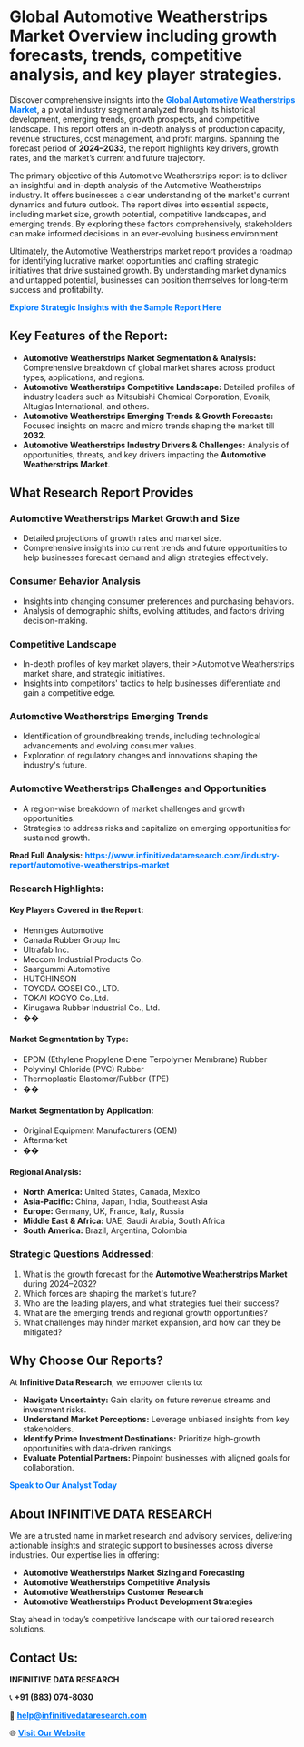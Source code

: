 <h1>Global Automotive Weatherstrips Market Overview including growth forecasts, trends, competitive analysis, and key player strategies.</h1>
<p>
Discover comprehensive insights into the 
<a href="https://www.infinitivedataresearch.com/industry-report/automotive-weatherstrips-market" rel="dofollow" style="color: #007BFF; text-decoration: none;"><strong>Global Automotive Weatherstrips Market</strong></a>, a pivotal industry segment analyzed through its historical development, emerging trends, growth prospects, and competitive landscape. This report offers an in-depth analysis of production capacity, revenue structures, cost management, and profit margins. Spanning the forecast period of <strong>2024–2033</strong>, the report highlights key drivers, growth rates, and the market’s current and future trajectory.
</p>
<p>
The primary objective of this Automotive Weatherstrips report is to deliver an insightful and in-depth analysis of the Automotive Weatherstrips industry. It offers businesses a clear understanding of the market's current dynamics and future outlook. The report dives into essential aspects, including market size, growth potential, competitive landscapes, and emerging trends. By exploring these factors comprehensively, stakeholders can make informed decisions in an ever-evolving business environment.
</p>
<p>
Ultimately, the Automotive Weatherstrips market report provides a roadmap for identifying lucrative market opportunities and crafting strategic initiatives that drive sustained growth. By understanding market dynamics and untapped potential, businesses can position themselves for long-term success and profitability.
</p>
<p>
<a href="https://www.infinitivedataresearch.com/request-sample/reportId=109213" style="color: #007BFF; text-decoration: none;"><strong>Explore Strategic Insights with the Sample Report Here</strong></a>
</p>

<h2>Key Features of the Report:</h2>
<ul>
<li><strong>Automotive Weatherstrips Market Segmentation & Analysis:</strong> Comprehensive breakdown of global market shares across product types, applications, and regions.</li>
<li><strong>Automotive Weatherstrips Competitive Landscape:</strong> Detailed profiles of industry leaders such as Mitsubishi Chemical Corporation, Evonik, Altuglas International, and others.</li>
<li><strong>Automotive Weatherstrips Emerging Trends & Growth Forecasts:</strong> Focused insights on macro and micro trends shaping the market till <strong>2032</strong>.</li>
<li><strong>Automotive Weatherstrips Industry Drivers & Challenges:</strong> Analysis of opportunities, threats, and key drivers impacting the <strong>Automotive Weatherstrips Market</strong>.</li>
</ul>

<h2>What Research Report Provides</h2>
<h3>Automotive Weatherstrips Market Growth and Size</h3>
<ul>
<li>Detailed projections of growth rates and market size.</li>
<li>Comprehensive insights into current trends and future opportunities to help businesses forecast demand and align strategies effectively.</li>
</ul>

<h3>Consumer Behavior Analysis</h3>
<ul>
<li>Insights into changing consumer preferences and purchasing behaviors.</li>
<li>Analysis of demographic shifts, evolving attitudes, and factors driving decision-making.</li>
</ul>

<h3>Competitive Landscape</h3>
<ul>
<li>In-depth profiles of key market players, their >Automotive Weatherstrips market share, and strategic initiatives.</li>
<li>Insights into competitors' tactics to help businesses differentiate and gain a competitive edge.</li>
</ul>

<h3>Automotive Weatherstrips Emerging Trends</h3>
<ul>
<li>Identification of groundbreaking trends, including technological advancements and evolving consumer values.</li>
<li>Exploration of regulatory changes and innovations shaping the industry's future.</li>
</ul>

<h3>Automotive Weatherstrips Challenges and Opportunities</h3>
<ul>
<li>A region-wise breakdown of market challenges and growth opportunities.</li>
<li>Strategies to address risks and capitalize on emerging opportunities for sustained growth.</li>
</ul>
<p><strong>Read Full Analysis:</strong> <a href="https://www.infinitivedataresearch.com/industry-report/automotive-weatherstrips-market" rel="dofollow" style="color: #007BFF; text-decoration: none;"><strong>https://www.infinitivedataresearch.com/industry-report/automotive-weatherstrips-market</strong></a></p>
<h3>Research Highlights:</h3>
<h4>Key Players Covered in the Report:</h4>
<ul><li>Henniges Automotive</li><li>Canada Rubber Group Inc</li><li>Ultrafab Inc.</li><li>Meccom Industrial Products Co.</li><li>Saargummi Automotive</li><li>HUTCHINSON</li><li>TOYODA GOSEI CO., LTD.</li><li>TOKAI KOGYO Co.,Ltd.</li><li>Kinugawa Rubber Industrial Co., Ltd.</li><li>��</li></ul>
<h4>Market Segmentation by Type:</h4>
<ul><li>EPDM (Ethylene Propylene Diene Terpolymer Membrane) Rubber</li><li>Polyvinyl Chloride (PVC) Rubber</li><li>Thermoplastic  Elastomer/Rubber (TPE)</li><li>��</li></ul>
<h4>Market Segmentation by Application:</h4>
<ul><li>Original Equipment Manufacturers (OEM)</li><li>Aftermarket</li><li>��</li></ul>

<h4>Regional Analysis:</h4>
<ul>
<li><strong>North America:</strong> United States, Canada, Mexico</li>
<li><strong>Asia-Pacific:</strong> China, Japan, India, Southeast Asia</li>
<li><strong>Europe:</strong> Germany, UK, France, Italy, Russia</li>
<li><strong>Middle East & Africa:</strong> UAE, Saudi Arabia, South Africa</li>
<li><strong>South America:</strong> Brazil, Argentina, Colombia</li>
</ul>

<h3>Strategic Questions Addressed:</h3>
<ol>
<li>What is the growth forecast for the <strong>Automotive Weatherstrips Market</strong> during 2024–2032?</li>
<li>Which forces are shaping the market's future?</li>
<li>Who are the leading players, and what strategies fuel their success?</li>
<li>What are the emerging trends and regional growth opportunities?</li>
<li>What challenges may hinder market expansion, and how can they be mitigated?</li>
</ol>

<h2>Why Choose Our Reports?</h2>
<p>At <strong>Infinitive Data Research</strong>, we empower clients to:</p>
<ul>
<li><strong>Navigate Uncertainty:</strong> Gain clarity on future revenue streams and investment risks.</li>
<li><strong>Understand Market Perceptions:</strong> Leverage unbiased insights from key stakeholders.</li>
<li><strong>Identify Prime Investment Destinations:</strong> Prioritize high-growth opportunities with data-driven rankings.</li>
<li><strong>Evaluate Potential Partners:</strong> Pinpoint businesses with aligned goals for collaboration.</li>
</ul>
<p><a href="https://www.infinitivedataresearch.com/industry-report/automotive-weatherstrips-market" rel="dofollow" style="color: #007BFF; text-decoration: none;"><strong>Speak to Our Analyst Today</strong></a></p>

<h2>About INFINITIVE DATA RESEARCH</h2>
<p>We are a trusted name in market research and advisory services, delivering actionable insights and strategic support to businesses across diverse industries. Our expertise lies in offering:</p>
<ul>
<li><strong>Automotive Weatherstrips Market Sizing and Forecasting</strong></li>
<li><strong>Automotive Weatherstrips Competitive Analysis</strong></li>
<li><strong>Automotive Weatherstrips Customer Research</strong></li>
<li><strong>Automotive Weatherstrips Product Development Strategies</strong></li>
</ul>
<p>Stay ahead in today’s competitive landscape with our tailored research solutions.</p>

<h2>Contact Us:</h2>
<p><strong>INFINITIVE DATA RESEARCH</strong></p>
<p>📞 <strong>+91 (883) 074-8030</strong></p>
<p>📧 <strong><a href="mailto:help@infinitivedataresearch.com" style="color: #007BFF;">help@infinitivedataresearch.com</a></strong></p>
<p>🌐 <strong><a href="https://www.infinitivedataresearch.com" rel="dofollow" style="color: #007BFF;">Visit Our Website</a></strong></p>